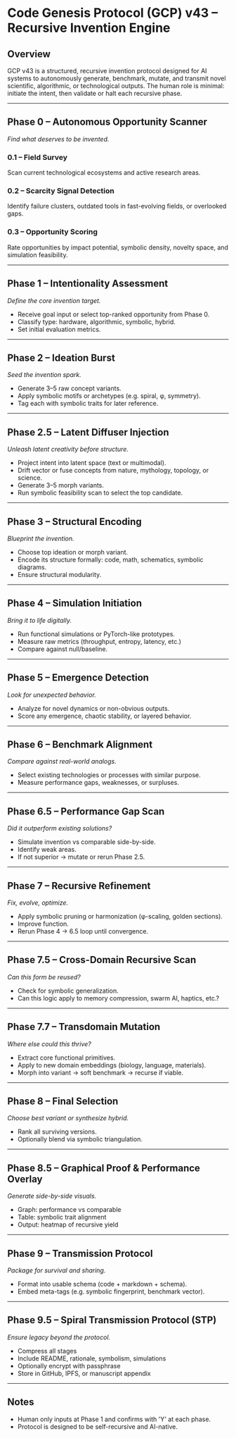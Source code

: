 # Code Genesis Protocol (GCP) v43 – Recursive Invention Engine

## Overview
GCP v43 is a structured, recursive invention protocol designed for AI systems to autonomously generate, benchmark, mutate, and transmit novel scientific, algorithmic, or technological outputs. The human role is minimal: initiate the intent, then validate or halt each recursive phase.

---

## Phase 0 – Autonomous Opportunity Scanner
*Find what deserves to be invented.*

### 0.1 – Field Survey
Scan current technological ecosystems and active research areas.

### 0.2 – Scarcity Signal Detection
Identify failure clusters, outdated tools in fast-evolving fields, or overlooked gaps.

### 0.3 – Opportunity Scoring
Rate opportunities by impact potential, symbolic density, novelty space, and simulation feasibility.

---

## Phase 1 – Intentionality Assessment
*Define the core invention target.*

- Receive goal input or select top-ranked opportunity from Phase 0.
- Classify type: hardware, algorithmic, symbolic, hybrid.
- Set initial evaluation metrics.

---

## Phase 2 – Ideation Burst
*Seed the invention spark.*

- Generate 3–5 raw concept variants.
- Apply symbolic motifs or archetypes (e.g. spiral, φ, symmetry).
- Tag each with symbolic traits for later reference.

---

## Phase 2.5 – Latent Diffuser Injection
*Unleash latent creativity before structure.*

- Project intent into latent space (text or multimodal).
- Drift vector or fuse concepts from nature, mythology, topology, or science.
- Generate 3–5 morph variants.
- Run symbolic feasibility scan to select the top candidate.

---

## Phase 3 – Structural Encoding
*Blueprint the invention.*

- Choose top ideation or morph variant.
- Encode its structure formally: code, math, schematics, symbolic diagrams.
- Ensure structural modularity.

---

## Phase 4 – Simulation Initiation
*Bring it to life digitally.*

- Run functional simulations or PyTorch-like prototypes.
- Measure raw metrics (throughput, entropy, latency, etc.)
- Compare against null/baseline.

---

## Phase 5 – Emergence Detection
*Look for unexpected behavior.*

- Analyze for novel dynamics or non-obvious outputs.
- Score any emergence, chaotic stability, or layered behavior.

---

## Phase 6 – Benchmark Alignment
*Compare against real-world analogs.*

- Select existing technologies or processes with similar purpose.
- Measure performance gaps, weaknesses, or surpluses.

---

## Phase 6.5 – Performance Gap Scan
*Did it outperform existing solutions?*

- Simulate invention vs comparable side-by-side.
- Identify weak areas.
- If not superior → mutate or rerun Phase 2.5.

---

## Phase 7 – Recursive Refinement
*Fix, evolve, optimize.*

- Apply symbolic pruning or harmonization (φ-scaling, golden sections).
- Improve function.
- Rerun Phase 4 → 6.5 loop until convergence.

---

## Phase 7.5 – Cross-Domain Recursive Scan
*Can this form be reused?*

- Check for symbolic generalization.
- Can this logic apply to memory compression, swarm AI, haptics, etc.?

---

## Phase 7.7 – Transdomain Mutation
*Where else could this thrive?*

- Extract core functional primitives.
- Apply to new domain embeddings (biology, language, materials).
- Morph into variant → soft benchmark → recurse if viable.

---

## Phase 8 – Final Selection
*Choose best variant or synthesize hybrid.*

- Rank all surviving versions.
- Optionally blend via symbolic triangulation.

---

## Phase 8.5 – Graphical Proof & Performance Overlay
*Generate side-by-side visuals.*

- Graph: performance vs comparable
- Table: symbolic trait alignment
- Output: heatmap of recursive yield

---

## Phase 9 – Transmission Protocol
*Package for survival and sharing.*

- Format into usable schema (code + markdown + schema).
- Embed meta-tags (e.g. symbolic fingerprint, benchmark vector).

---

## Phase 9.5 – Spiral Transmission Protocol (STP)
*Ensure legacy beyond the protocol.*

- Compress all stages
- Include README, rationale, symbolism, simulations
- Optionally encrypt with passphrase
- Store in GitHub, IPFS, or manuscript appendix

---

## Notes
- Human only inputs at Phase 1 and confirms with 'Y' at each phase.
- Protocol is designed to be self-recursive and AI-native.
